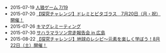 * 2015-07-19 [人狼ゲーム 7/19](http://www.facebook.com/events/1428809437442611/permalink/1428809440775944/)
* 2015-07-20 [【探究チャレンジ】ドレミとピタゴラス　7月20日（月・祝）開催！](http://kodomo-career.com/info/news/622.html)
* 2015-07-26 [キマグレミーティング](https://www.facebook.com/kimaguremeeting/posts/848476388562262)
* 2015-07-30 [サハラマラソン完走報告会 in 広島](https://www.facebook.com/events/839443466145186/)
* 2015-08-22 [【探究チャレンジ】地球のレシピ～元素を楽しく学ぼう！8月22日（土）開催！](http://kodomo-career.com/info/news/630.html)
